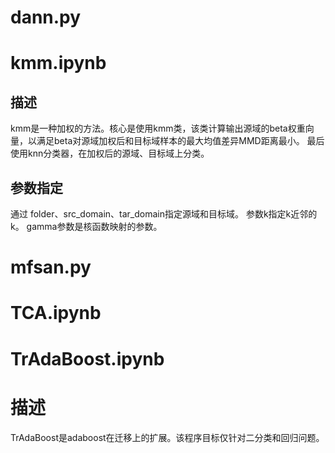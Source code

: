 # dann.py


# kmm.ipynb
## 描述
kmm是一种加权的方法。核心是使用kmm类，该类计算输出源域的beta权重向量，以满足beta对源域加权后和目标域样本的最大均值差异MMD距离最小。
最后使用knn分类器，在加权后的源域、目标域上分类。

##  参数指定
通过 folder、src_domain、tar_domain指定源域和目标域。
参数k指定k近邻的k。
gamma参数是核函数映射的参数。

# mfsan.py


# TCA.ipynb



# TrAdaBoost.ipynb
# 描述
TrAdaBoost是adaboost在迁移上的扩展。该程序目标仅针对二分类和回归问题。
